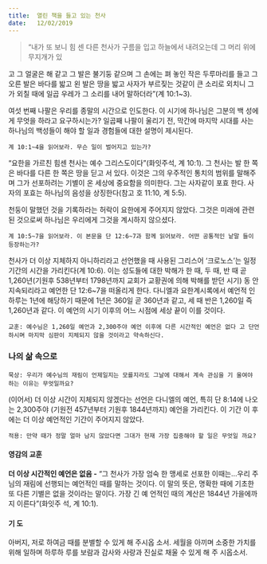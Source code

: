 ```yaml
---
title:  열린 책을 들고 있는 천사
date:   12/02/2019
---
```


> <p></p>
> “내가 또 보니 힘 센 다른 천사가 구름을 입고 하늘에서 내려오는데 그 머리 위에 무지개가 있
고 그 얼굴은 해 같고 그 발은 불기둥 같으며 그 손에는 펴 놓인 작은 두루마리를 들고 그 오른
발은 바다를 밟고 왼 발은 땅을 밟고 사자가 부르짖는 것같이 큰 소리로 외치니 그가 외칠 때에
일곱 우레가 그 소리를 내어 말하더라”(계 10:1~3).

여섯 번째 나팔은 우리를 종말의 시간으로 인도한다. 이 시기에 하나님은 그분의 백
성에게 무엇을 하라고 요구하시는가? 일곱째 나팔이 울리기 전, 막간에 마지막 시대를
사는 하나님의 백성들이 해야 할 일과 경험들에 대한 설명이 제시된다.

`계 10:1~4을 읽어보라. 무슨 일이 벌어지고 있는가?`

“요한을 가르친 힘센 천사는 예수 그리스도이다”(화잇주석, 계 10:1). 그 천사는 발
한 쪽은 바다를 다른 한 쪽은 땅을 딛고 서 있다. 이것은 그의 우주적인 통치의 범위를
말해주며 그가 선포하려는 기별이 온 세상에 중요함을 의미한다. 그는 사자같이 포효
한다. 사자의 포효는 하나님의 음성을 상징한다(참고 호 11:10, 계 5:5).

천둥이 말했던 것을 기록하라는 허락이 요한에게 주어지지 않았다. 그것은 미래에
관련된 것으로써 하나님은 우리에게 그것을 계시하지 않으셨다.

`계 10:5~7을 읽어보라. 이 본문을 단 12:6~7과 함께 읽어보라. 어떤 공통적인 낱말
들이 등장하는가?`

천사가 더 이상 지체하지 아니하리라고 선언했을 때 사용된 그리스어 ‘크로노스’는
일정 기간의 시간을 가리킨다(계 10:6). 이는 성도들에 대한 박해가 한 때, 두 때, 반 때
곧 1,260년(기원후 538년부터 1798년까지 교회가 교황권에 의해 박해를 받던 시기) 동
안 지속되리라고 예언한 단 12:6~7을 떠올리게 한다. 다니엘과 요한계시록에서 예언적
인 하루는 1년에 해당하기 때문에 1년은 360일 곧 360년과 같고, 세 때 반은 1,260일
즉 1,260년과 같다. 이 예언의 시기 이후의 어느 시점에 세상 끝이 이를 것이다.

`교훈: 예수님은 1,260일 예언과 2,300주야 예언 이후에 다른 시간적인 예언은 없다
고 단언하시며 마지막 심판이 지체되지 않을 것이라고 약속하신다.`

### 나의 삶 속으로

`묵상: 우리가 예수님의 재림이 언제일지는 모를지라도 그날에 대해서 계속 관심을 기
울여야 하는 이유는 무엇일까요?`

(이어서) 더 이상 시간이 지체되지 않겠다는 선언은 다니엘의 예언, 특히 단 8:14에
나오는 2,300주야 (기원전 457년부터 기원후 1844년까지) 예언을 가리킨다. 이 기간 이
후에는 더 이상 예언적인 기간이 주어지지 않았다.

`적용: 만약 때가 정말 얼마 남지 않았다면 그대가 현재 가장 집중해야 할 일은 무엇일
까요?`

#### 영감의 교훈

**더 이상 시간적인 예언은 없음 -** “그 천사가 가장 엄숙
한 맹세로 선포한 이때는…우리 주님의 재림에 선행되는
예언적인 때를 말하는 것이다. 이 말의 뜻은, 명확한 때에
기초한 또 다른 기별은 없을 것이라는 말이다. 가장 긴 예
언적인 때의 계산은 1844년 가을에까지 이른다”(화잇주
석, 계 10:1).

#### 기 도

아버지, 저로 하여금 때를
분별할 수 있게 해 주시옵
소서. 세월을 아끼며 소중한
가치를 위해 일하며 하루하
루를 보람과 감사와 사랑과
진실로 채울 수 있게 해 주
시옵소서.
